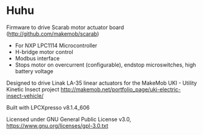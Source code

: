 # Huhu
Firmware to drive Scarab motor actuator board (http://github.com/makemob/scarab)

- For NXP LPC1114 Microcontroller
- H-bridge motor control
- Modbus interface
- Stops motor on overcurrent (configurable), endstop microswitches, high battery voltage

Designed to drive Linak LA-35 linear actuators for the MakeMob UKI - Utility Kinetic Insect project http://makemob.net/portfolio_page/uki-electric-insect-vehicle/

Built with LPCXpresso v8.1.4_606

Licensed under GNU General Public License v3.0, https://www.gnu.org/licenses/gpl-3.0.txt
